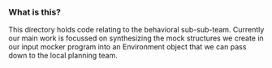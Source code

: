### What is this?
This directory holds code relating to the behavioral sub-sub-team. Currently our main work is focussed on synthesizing the mock structures we create in our input mocker program into an Environment object that we can pass down to the local planning team. 